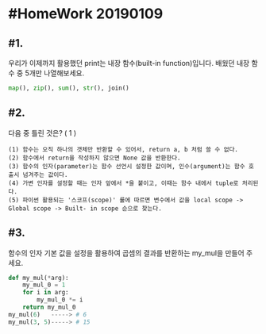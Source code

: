 # #HomeWork 20190109

## #1.

우리가 이제까지 활용했던 print는 내장 함수(built-in function)입니다. 배웠던 내장 함수 중 5개만 나열해보세요.

```python
map(), zip(), sum(), str(), join()
```



## #2.

다음 중 틀린 것은?   ( 1 )

```
(1) 함수는 오직 하나의 갯체만 반환할 수 있어서, return a, b 처럼 쓸 수 없다.
(2) 함수에서 return을 작성하지 않으면 None 값을 반환한다.
(3) 함수의 인자(parameter)는 함수 선언시 설정한 값이며, 인수(argument)는 함수 호출시 넘겨주는 값이다.
(4) 가변 인자를 설정할 때는 인자 앞에서 *을 붙이고, 이때는 함수 내에서 tuple로 처리된다.
(5) 파이썬 활용되는 '스코프(scope)' 룰에 따르면 변수에서 값을 local scope -> Global scope -> Built- in scope 순으로 찾는다.
```



## #3.

함수의 인자 기본 값을 설정을 활용하여 곱셈의 결과를 반환하는 my_mul을 만들어 주세요.

```python
def my_mul(*arg):
    my_mul_0 = 1
    for i in arg:
        my_mul_0 *= i
    return my_mul_0
my_mul(6)   -----> # 6
my_mul(3, 5)-----> # 15
```

